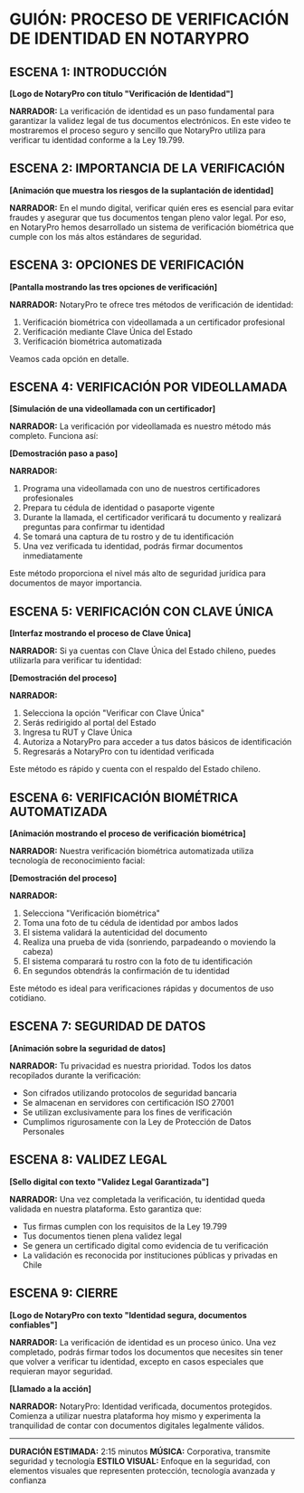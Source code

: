 # GUIÓN: PROCESO DE VERIFICACIÓN DE IDENTIDAD EN NOTARYPRO

## ESCENA 1: INTRODUCCIÓN
**[Logo de NotaryPro con título "Verificación de Identidad"]**

**NARRADOR:** 
La verificación de identidad es un paso fundamental para garantizar la validez legal de tus documentos electrónicos. En este video te mostraremos el proceso seguro y sencillo que NotaryPro utiliza para verificar tu identidad conforme a la Ley 19.799.

## ESCENA 2: IMPORTANCIA DE LA VERIFICACIÓN
**[Animación que muestra los riesgos de la suplantación de identidad]**

**NARRADOR:** 
En el mundo digital, verificar quién eres es esencial para evitar fraudes y asegurar que tus documentos tengan pleno valor legal. Por eso, en NotaryPro hemos desarrollado un sistema de verificación biométrica que cumple con los más altos estándares de seguridad.

## ESCENA 3: OPCIONES DE VERIFICACIÓN
**[Pantalla mostrando las tres opciones de verificación]**

**NARRADOR:** 
NotaryPro te ofrece tres métodos de verificación de identidad:
1. Verificación biométrica con videollamada a un certificador profesional
2. Verificación mediante Clave Única del Estado
3. Verificación biométrica automatizada

Veamos cada opción en detalle.

## ESCENA 4: VERIFICACIÓN POR VIDEOLLAMADA
**[Simulación de una videollamada con un certificador]**

**NARRADOR:** 
La verificación por videollamada es nuestro método más completo. Funciona así:

**[Demostración paso a paso]**

**NARRADOR:** 
1. Programa una videollamada con uno de nuestros certificadores profesionales
2. Prepara tu cédula de identidad o pasaporte vigente
3. Durante la llamada, el certificador verificará tu documento y realizará preguntas para confirmar tu identidad
4. Se tomará una captura de tu rostro y de tu identificación
5. Una vez verificada tu identidad, podrás firmar documentos inmediatamente

Este método proporciona el nivel más alto de seguridad jurídica para documentos de mayor importancia.

## ESCENA 5: VERIFICACIÓN CON CLAVE ÚNICA
**[Interfaz mostrando el proceso de Clave Única]**

**NARRADOR:** 
Si ya cuentas con Clave Única del Estado chileno, puedes utilizarla para verificar tu identidad:

**[Demostración del proceso]**

**NARRADOR:** 
1. Selecciona la opción "Verificar con Clave Única"
2. Serás redirigido al portal del Estado
3. Ingresa tu RUT y Clave Única
4. Autoriza a NotaryPro para acceder a tus datos básicos de identificación
5. Regresarás a NotaryPro con tu identidad verificada

Este método es rápido y cuenta con el respaldo del Estado chileno.

## ESCENA 6: VERIFICACIÓN BIOMÉTRICA AUTOMATIZADA
**[Animación mostrando el proceso de verificación biométrica]**

**NARRADOR:** 
Nuestra verificación biométrica automatizada utiliza tecnología de reconocimiento facial:

**[Demostración del proceso]**

**NARRADOR:** 
1. Selecciona "Verificación biométrica"
2. Toma una foto de tu cédula de identidad por ambos lados
3. El sistema validará la autenticidad del documento
4. Realiza una prueba de vida (sonriendo, parpadeando o moviendo la cabeza)
5. El sistema comparará tu rostro con la foto de tu identificación
6. En segundos obtendrás la confirmación de tu identidad

Este método es ideal para verificaciones rápidas y documentos de uso cotidiano.

## ESCENA 7: SEGURIDAD DE DATOS
**[Animación sobre la seguridad de datos]**

**NARRADOR:** 
Tu privacidad es nuestra prioridad. Todos los datos recopilados durante la verificación:
* Son cifrados utilizando protocolos de seguridad bancaria
* Se almacenan en servidores con certificación ISO 27001
* Se utilizan exclusivamente para los fines de verificación
* Cumplimos rigurosamente con la Ley de Protección de Datos Personales

## ESCENA 8: VALIDEZ LEGAL
**[Sello digital con texto "Validez Legal Garantizada"]**

**NARRADOR:** 
Una vez completada la verificación, tu identidad queda validada en nuestra plataforma. Esto garantiza que:
* Tus firmas cumplen con los requisitos de la Ley 19.799
* Tus documentos tienen plena validez legal
* Se genera un certificado digital como evidencia de tu verificación
* La validación es reconocida por instituciones públicas y privadas en Chile

## ESCENA 9: CIERRE
**[Logo de NotaryPro con texto "Identidad segura, documentos confiables"]**

**NARRADOR:** 
La verificación de identidad es un proceso único. Una vez completado, podrás firmar todos los documentos que necesites sin tener que volver a verificar tu identidad, excepto en casos especiales que requieran mayor seguridad.

**[Llamado a la acción]**

**NARRADOR:** 
NotaryPro: Identidad verificada, documentos protegidos. Comienza a utilizar nuestra plataforma hoy mismo y experimenta la tranquilidad de contar con documentos digitales legalmente válidos.

---

**DURACIÓN ESTIMADA:** 2:15 minutos
**MÚSICA:** Corporativa, transmite seguridad y tecnología
**ESTILO VISUAL:** Enfoque en la seguridad, con elementos visuales que representen protección, tecnología avanzada y confianza